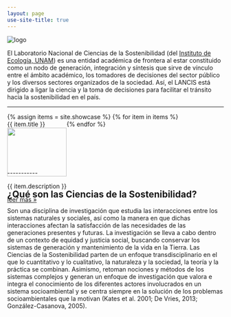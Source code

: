 ```yaml
---
layout: page
use-site-title: true
---
```


![logo](/assets/I_Logo_pleca_BANNER.png)

El Laboratorio Nacional de Ciencias de la Sostenibilidad (del [Instituto de Ecología, UNAM](http://web.ecologia.unam.mx/)) es una entidad académica de frontera al estar constituido como un nodo de generación, integración y síntesis que sirve de vínculo entre el ámbito académico, los tomadores de decisiones del sector público y los diversos sectores organizados de la sociedad. Así, el LANCIS está dirigido a ligar la ciencia y la toma de decisiones para facilitar el tránsito hacia la sostenibilidad en el país.

-----------

<style>
.aligned-row {
  display: flex;
  flex-flow: row wrap;

  &::before {
	display: block;
  }
}
</style>

<!-- tres columnas de showcase -->
<div class="container-fluid">
<div class="row aligned-row">
{% assign items = site.showcase %}
{% for item in items %}
<div class="col-sm-12 col-lg-12">
	<div class="panel panel-default">
		<div class="panel-heading">{{ item.title }}</div>
		<img src="{{ item.smallimg }}" width="100%" />
		<div class="panel-body">
			<p>{{ item.description }}</p>
			<p><a class="btn btn-default" role="button" href="{{ item.url }}">leer más &raquo;</a></p>
		</div>
	</div>
</div>
{% endfor %}
</div>
</div>
<!--
<a class="btn btn-default" role="button" href="/showcase">aún más...</a>
-->
-----------

## ¿Qué son las Ciencias de la Sostenibilidad?

Son una disciplina de investigación que estudia las interacciones
entre los sistemas naturales y sociales, así como la manera en que
dichas interacciones afectan la satisfacción de las necesidades de las
generaciones presentes y futuras. La investigación se lleva a cabo
dentro de un contexto de equidad y justicia social, buscando conservar
los sistemas de generación y mantenimiento de la vida en la Tierra.
Las Ciencias de la Sostenibilidad parten de un enfoque
transdisciplinario en el que lo cuantitativo y lo cualitativo, la
naturaleza y la sociedad, la teoría y la práctica se combinan.
Asimismo, retoman nociones y métodos de los sistemas complejos y
generan un enfoque de investigación que valora e integra el
conocimiento de los diferentes actores involucrados en un sistema
socioambiental y se centra siempre en la solución de los problemas
socioambientales que la motivan (Kates et al. 2001; De Vries, 2013;
González-Casanova, 2005).
